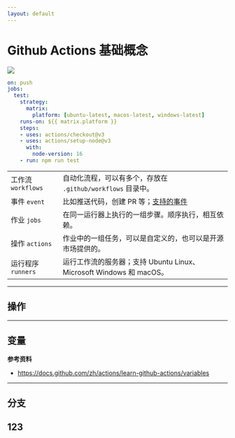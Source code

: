 ```yaml
---
layout: default
---
```


# Github Actions 基础概念

<div grid="~ cols-2 gap-4">

<div>

<v-click>

<img src="/assets/images/actions-components.png" class="h-30" />

</v-click>

<div v-click class="pt-3">

```yaml
on: push
jobs:
  test:
    strategy:
      matrix:
        platform: [ubuntu-latest, macos-latest, windows-latest]
    runs-on: ${{ matrix.platform }}
    steps:
    - uses: actions/checkout@v3
    - uses: actions/setup-node@v3
      with:
        node-version: 16
    - run: npm run test
```

</div>

</div>

<div v-click class="pt-0">

|                 |                                                                                                          |
|:----------------|:---------------------------------------------------------------------------------------------------------|
| 工作流 `workflows` | 自动化流程，可以有多个，存放在 `.github/workflows` 目录中。                                                                 |
| 事件 `event`      | 比如推送代码，创建 PR 等；[支持的事件](https://docs.github.com/zh/actions/using-workflows/events-that-trigger-workflows) |
| 作业 `jobs`       | 在同一运行器上执行的一组步骤。顺序执行，相互依赖。                                                                                |
| 操作 `actions`    | 作业中的一组任务，可以是自定义的，也可以是开源市场提供的。                                                                            |
| 运行程序 `runners`  | 运行工作流的服务器；支持 Ubuntu Linux、Microsoft Windows 和 macOS。                                                     |

</div>

</div>

---

## 操作

---

## 变量




**参考资料**

- https://docs.github.com/zh/actions/learn-github-actions/variables

---

## 分支

## 123